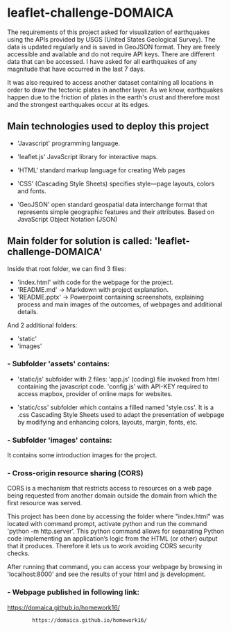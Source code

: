 # leaflet-challenge-DOMAICA

The requirements of this project asked for visualization of earthquakes using the APIs provided by USGS (United States Geological Survey). The data is updated regularly and is saved in GeoJSON format. They are freely accessible and available and do not require API keys.
There are different data that can be accessed. I have asked for all earthquakes of any magnitude that have occurred in the last 7 days.

It was also required to access another dataset containing all locations in order to draw the tectonic plates in another layer. As we know, earthquakes happen due to the friction of plates in the earth's crust and therefore most and the strongest earthquakes occur at its edges.

## Main technologies used to deploy this project
- 'Javascript' programming language.
- 'leaflet.js' JavaScript library for interactive maps.

- 'HTML' standard markup language for creating Web pages
- 'CSS' (Cascading Style Sheets) specifies style—page layouts, colors and fonts.

- 'GeoJSON' open standard geospatial data interchange format that represents simple geographic features and their attributes. Based on JavaScript Object Notation (JSON)


## Main folder for solution is called: 'leaflet-challenge-DOMAICA'

Inside that root folder, we can find 3 files:

- 'index.html' with code for the webpage for the project.
- 'README.md' -> Markdown with project explanation.
- 'README.pptx' -> Powerpoint containing screenshots, explaining process and main images of the outcomes, of webpages and additional details.

And 2 additional folders:

- 'static'
- 'images'

### - Subfolder 'assets' contains:
   
- 'static/js' subfolder with 2 files:
    'app.js' (coding) file invoked from html containing the javascript code.
    'config.js' with API-KEY required to access mapbox, provider of online maps for websites.
  
- 'static/css' subfolder which contains a filled named 'style.css'. It is a .css Cascading Style Sheets used to adapt the presentation of webpage by modifying and enhancing colors, layouts, margin, fonts, etc.

### - Subfolder 'images' contains:

It contains some introduction images for the project.


### - Cross-origin resource sharing (CORS)

 CORS is a mechanism that restricts access to resources on a web page being requested from another domain outside the domain from which the first resource was served.
 
This project has been done by accessing the folder where "index.html" was located with command prompt, activate python and run the command 'python -m http.server'. This python command allows for separating Python code implementing an application’s logic from the HTML (or other) output that it produces. Therefore it lets us to work avoiding CORS security checks.

After running that command, you can access your webpage by browsing in 'localhost:8000' and see the results of your html and js development.


### - Webpage published in following link:

https://domaica.github.io/homework16/

            https://domaica.github.io/homework16/
